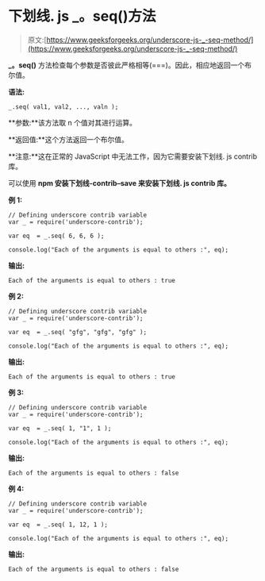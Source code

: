 # 下划线. js _。seq()方法

> 原文:[https://www.geeksforgeeks.org/underscore-js-_-seq-method/](https://www.geeksforgeeks.org/underscore-js-_-seq-method/)

**_。seq()** 方法检查每个参数是否彼此严格相等(===)。因此，相应地返回一个布尔值。

**语法:**

```
_.seq( val1, val2, ..., valn );
```

**参数:**该方法取 n 个值对其进行运算。

**返回值:**这个方法返回一个布尔值。

**注意:**这在正常的 JavaScript 中无法工作，因为它需要安装下划线. js contrib 库。

可以使用 **npm 安装下划线-contrib–save 来安装下划线. js contrib 库。**

**例 1:**

```
// Defining underscore contrib variable
var _ = require('underscore-contrib'); 

var eq  = _.seq( 6, 6, 6 );

console.log("Each of the arguments is equal to others :", eq);
```

**输出:**

```
Each of the arguments is equal to others : true
```

**例 2:**

```
// Defining underscore contrib variable
var _ = require('underscore-contrib'); 

var eq  = _.seq( "gfg", "gfg", "gfg" );

console.log("Each of the arguments is equal to others :", eq);
```

**输出:**

```
Each of the arguments is equal to others : true
```

**例 3:**

```
// Defining underscore contrib variable
var _ = require('underscore-contrib'); 

var eq  = _.seq( 1, "1", 1 );

console.log("Each of the arguments is equal to others :", eq);
```

**输出:**

```
Each of the arguments is equal to others : false
```

**例 4:**

```
// Defining underscore contrib variable
var _ = require('underscore-contrib'); 

var eq  = _.seq( 1, 12, 1 );

console.log("Each of the arguments is equal to others :", eq);
```

**输出:**

```
Each of the arguments is equal to others : false
```